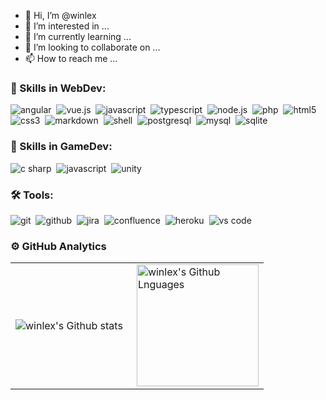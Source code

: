 - 👋 Hi, I’m @winlex
- 👀 I’m interested in ...
- 🌱 I’m currently learning ...
- 💞️ I’m looking to collaborate on ...
- 📫 How to reach me ...

<!---
winlex/winlex is a ✨ special ✨ repository because its `README.md` (this file) appears on your GitHub profile.
You can click the Preview link to take a look at your changes.
--->

### 🚀 Skills in WebDev:

<img alt="angular" src="https://img.shields.io/badge/Angular-DD0031?style=for-the-badge&logo=angular&logoColor=white" />&nbsp;
<img alt="vue.js" src="https://img.shields.io/badge/Vue.js-35495E?style=for-the-badge&logo=vue.js&logoColor=4FC08D" />&nbsp;
<img alt="javascript" src="https://img.shields.io/badge/javascript-F7DF1E.svg?&style=for-the-badge&logo=javascript&logoColor=fff" />&nbsp;
<img alt="typescript" src="https://img.shields.io/badge/typescript-007ACC.svg?&style=for-the-badge&logo=typescript&logoColor=fff" />&nbsp;
<img alt="node.js" src="https://img.shields.io/badge/node.js-90C53F.svg?&style=for-the-badge&logo=node.js&logoColor=fff" />&nbsp;
<img alt="php" src="https://img.shields.io/badge/PHP-777BB4?style=for-the-badge&logo=php&logoColor=white" />&nbsp;
<img alt="html5" src="https://img.shields.io/badge/html-E34F26.svg?&style=for-the-badge&logo=html5&logoColor=fff" />&nbsp;
<img alt="css3" src="https://img.shields.io/badge/css-1572B6.svg?&style=for-the-badge&logo=css3&logoColor=fff" />&nbsp;
<img alt="markdown" src="https://img.shields.io/badge/markdown-000.svg?&style=for-the-badge&logo=markdown&logoColor=fff" />&nbsp;
<img alt="shell" src="https://img.shields.io/badge/Shell_Script-121011?style=for-the-badge&logo=gnu-bash&logoColor=white" />&nbsp;
<img alt="postgresql" src="https://img.shields.io/badge/PostgreSQL-316192?style=for-the-badge&logo=postgresql&logoColor=white" />&nbsp;
<img alt="mysql" src="https://img.shields.io/badge/MySQL-00000F?style=for-the-badge&logo=mysql&logoColor=white" />&nbsp;
<img alt="sqlite" src="https://img.shields.io/badge/SQLite-07405E?style=for-the-badge&logo=sqlite&logoColor=white" />&nbsp;

### 🚀 Skills in GameDev:

<img alt="c sharp" src="https://img.shields.io/badge/C%23-239120?style=for-the-badge&logo=c-sharp&logoColor=white" />&nbsp;
<img alt="javascript" src="https://img.shields.io/badge/JavaScript-F7DF1E?style=for-the-badge&logo=javascript&logoColor=black" />&nbsp;
<img alt="unity" src="https://img.shields.io/badge/Unity-100000?style=for-the-badge&logo=unity&logoColor=white" />&nbsp;


### 🛠 Tools:

<img alt="git" src="https://img.shields.io/badge/git-F05033.svg?&style=for-the-badge&logo=git&logoColor=fff" />&nbsp;
<img alt="github" src="https://img.shields.io/badge/github-000.svg?&style=for-the-badge&logo=github&logoColor=fff" />&nbsp;
<img alt="jira" src="https://img.shields.io/badge/jira-2D80FF.svg?&style=for-the-badge&logo=jira&logoColor=fff" />&nbsp;
<img alt="confluence" src="https://img.shields.io/badge/confluence-1F4D7D.svg?&style=for-the-badge&logo=confluence&logoColor=fff" />&nbsp;
<img alt="heroku" src="https://img.shields.io/badge/heroku-5920B1.svg?&style=for-the-badge&logo=heroku&logoColor=fff" />&nbsp;
<img alt="vs code" src="https://img.shields.io/badge/vs code-007ACC.svg?&style=for-the-badge&logo=visual-studio-code&logoColor=fff" />&nbsp;

### ⚙️ GitHub Analytics

<table>
  <tr>
    <td>
      <img align="left" src="https://github-readme-streak-stats.herokuapp.com/?user=winlex&theme=algolia" alt="winlex's Github stats" />
    </td>
    <td>
      <img height="195px" align="right" alt="winlex's Github Lnguages" src="https://github-readme-stats-eight-theta.vercel.app/api/top-langs/?username=winlex&theme=algolia&layout=compact" />
    </td>
  </tr>
</table>
